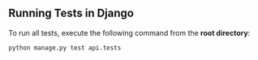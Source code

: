 ## Running Tests in Django  

To run all tests, execute the following command from the **root directory**:  

```sh
python manage.py test api.tests
